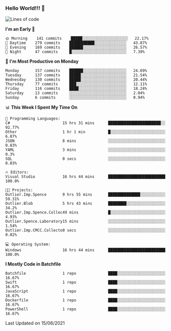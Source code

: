 ### Hello World!!! 👋

<!--
**kekotek/kekotek** is a ✨ _special_ ✨ repository because its `README.md` (this file) appears on your GitHub profile.

Here are some ideas to get you started:

- 🔭 I’m currently working on ...
- 🌱 I’m currently learning ...
- 👯 I’m looking to collaborate on ...
- 🤔 I’m looking for help with ...
- 💬 Ask me about ...
- 📫 How to reach me: ...
- 😄 Pronouns: ...
- ⚡ Fun fact: ...
-->

<!--START_SECTION:waka-->
![Lines of code](https://img.shields.io/badge/From%20Hello%20World%20I%27ve%20Written-18753%20lines%20of%20code-blue)

**I'm an Early 🐤** 

```text
🌞 Morning    141 commits    █████░░░░░░░░░░░░░░░░░░░░   22.17% 
🌆 Daytime    279 commits    ███████████░░░░░░░░░░░░░░   43.87% 
🌃 Evening    169 commits    ██████░░░░░░░░░░░░░░░░░░░   26.57% 
🌙 Night      47 commits     █░░░░░░░░░░░░░░░░░░░░░░░░   7.39%

```
📅 **I'm Most Productive on Monday** 

```text
Monday       157 commits    ██████░░░░░░░░░░░░░░░░░░░   24.69% 
Tuesday      137 commits    █████░░░░░░░░░░░░░░░░░░░░   21.54% 
Wednesday    130 commits    █████░░░░░░░░░░░░░░░░░░░░   20.44% 
Thursday     77 commits     ███░░░░░░░░░░░░░░░░░░░░░░   12.11% 
Friday       116 commits    ████░░░░░░░░░░░░░░░░░░░░░   18.24% 
Saturday     13 commits     ░░░░░░░░░░░░░░░░░░░░░░░░░   2.04% 
Sunday       6 commits      ░░░░░░░░░░░░░░░░░░░░░░░░░   0.94%

```


📊 **This Week I Spent My Time On** 

```text
💬 Programming Languages: 
C#                       15 hrs 31 mins      ███████████████████████░░   92.77% 
Other                    1 hr 1 min          █░░░░░░░░░░░░░░░░░░░░░░░░   6.07% 
JSON                     8 mins              ░░░░░░░░░░░░░░░░░░░░░░░░░   0.83% 
YAML                     3 mins              ░░░░░░░░░░░░░░░░░░░░░░░░░   0.3% 
SQL                      0 secs              ░░░░░░░░░░░░░░░░░░░░░░░░░   0.03%

🔥 Editors: 
Visual Studio            16 hrs 44 mins      █████████████████████████   100.0%

🐱‍💻 Projects: 
Outlier.Imp.Spence       9 hrs 55 mins       ██████████████░░░░░░░░░░░   59.31% 
Outlier.Blob             5 hrs 43 mins       ████████░░░░░░░░░░░░░░░░░   34.2% 
Outlier.Imp.Spence.Collec49 mins             █░░░░░░░░░░░░░░░░░░░░░░░░   4.93% 
Outlier.Spence.Laboratory15 mins             ░░░░░░░░░░░░░░░░░░░░░░░░░   1.54% 
Outlier.Imp.CMCC.Collecto0 secs              ░░░░░░░░░░░░░░░░░░░░░░░░░   0.02%

💻 Operating System: 
Windows                  16 hrs 44 mins      █████████████████████████   100.0%

```

**I Mostly Code in Batchfile** 

```text
Batchfile                1 repo              ████░░░░░░░░░░░░░░░░░░░░░   16.67% 
Swift                    1 repo              ████░░░░░░░░░░░░░░░░░░░░░   16.67% 
JavaScript               1 repo              ████░░░░░░░░░░░░░░░░░░░░░   16.67% 
Dockerfile               1 repo              ████░░░░░░░░░░░░░░░░░░░░░   16.67% 
PowerShell               1 repo              ████░░░░░░░░░░░░░░░░░░░░░   16.67%

```



 Last Updated on 15/06/2021
<!--END_SECTION:waka-->
